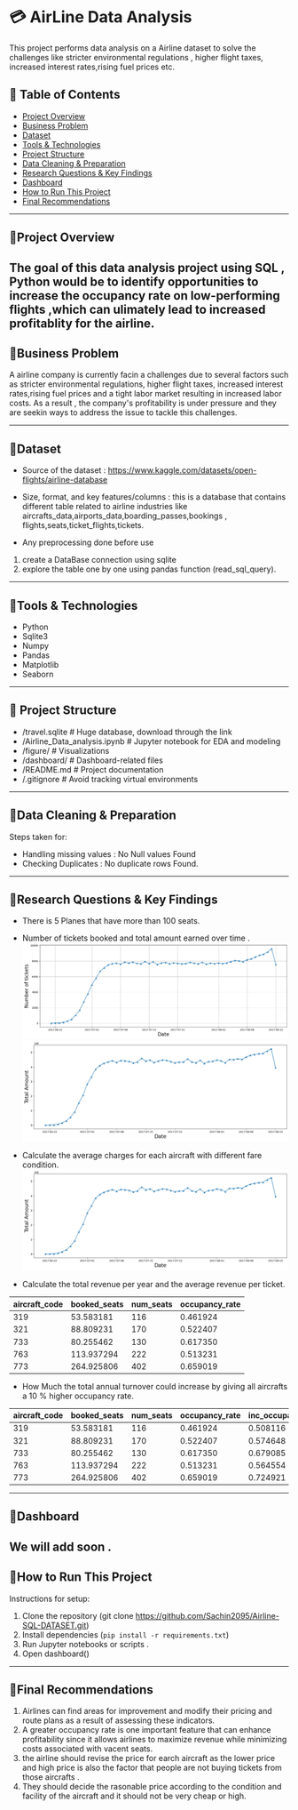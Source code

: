 # 💳 AirLine Data Analysis
This project performs data analysis on a Airline  dataset to solve the challenges like stricter environmental regulations , higher flight taxes, increased interest rates,rising fuel prices etc.

## 📑 Table of Contents
- [Project Overview](#project-overview)
- [Business Problem](#business-problem)
- [Dataset](#dataset)
- [Tools & Technologies](#tools--technologies)
- [Project Structure](#project-structure)
- [Data Cleaning & Preparation](#data-cleaning--preparation)
- [Research Questions & Key Findings](#research-questions--key-findings)
- [Dashboard](#dashboard)
- [How to Run This Project](#how-to-run-this-project)
- [Final Recommendations](#final-recommendations)

---

## 🔹Project Overview
The goal of this data analysis project using SQL , Python would be to identify opportunities to increase the occupancy rate on low-performing flights ,which can ulimately lead to increased profitablity for the airline.
---

## 🔹Business Problem
A airline company is currently facin a  challenges due to several factors such as stricter environmental regulations, higher flight taxes, increased interest rates,rising fuel prices and a tight labor market resulting in increased labor costs. As a result , the company's profitability is under pressure and they are seekin ways to address the issue to tackle this challenges.

---

## 🔹Dataset
- Source of the dataset : https://www.kaggle.com/datasets/open-flights/airline-database

- Size, format, and key features/columns  : this is a database that contains different table related to airline industries like aircrafts_data,airports_data,boarding_passes,bookings , flights,seats,ticket_flights,tickets.

- Any preprocessing done before use  
1. create a DataBase connection using sqlite 
2. explore the table one by one using pandas function (read_sql_query).
---

## 🔹Tools & Technologies
- Python 
- Sqlite3
- Numpy 
- Pandas 
- Matplotlib
- Seaborn

---

## 🔹 Project Structure

- /travel.sqlite               # Huge database, download through the link
- /Airline_Data_analysis.ipynb # Jupyter notebook for EDA and modeling
- /figure/                     # Visualizations
- /dashboard/                  # Dashboard-related files
- /README.md                   # Project documentation
- /.gitignore                  # Avoid tracking virtual environments


---

## 🔹Data Cleaning & Preparation
Steps taken for:
- Handling missing values  : No Null values Found
- Checking Duplicates : No duplicate rows Found.
---

## 🔹Research Questions & Key Findings
- There is 5 Planes that have more than 100 seats.
- Number of tickets booked and total amount earned over time . 
![Number of tickets VS time ](figure/number_of_tickets.png)
![Total Amounts VS time ](figure/total_amount.png)

- Calculate the average charges for each aircraft with different fare condition. 
![Avg Amount  ](figure/total_amount.png)

- Calculate the total revenue per year and the average  revenue per ticket.

| aircraft_code | booked_seats | num_seats | occupancy_rate |
|---------------|--------------|-----------|----------------|
| 319           | 53.583181    | 116       | 0.461924       |
| 321           | 88.809231    | 170       | 0.522407       |
| 733           | 80.255462    | 130       | 0.617350       |
| 763           | 113.937294   | 222       | 0.513231       |
| 773           | 264.925806   | 402       | 0.659019       |

- How Much the total annual turnover could increase by giving all aircrafts a 10 % higher occupancy rate.


| aircraft_code | booked_seats | num_seats | occupancy_rate | inc_occupancy_rate |
|---------------|--------------|-----------|----------------|---------------------|
| 319           | 53.583181    | 116       | 0.461924       | 0.508116            |
| 321           | 88.809231    | 170       | 0.522407       | 0.574648            |
| 733           | 80.255462    | 130       | 0.617350       | 0.679085            |
| 763           | 113.937294   | 222       | 0.513231       | 0.564554            |
| 773           | 264.925806   | 402       | 0.659019       | 0.724921            |
---

## 🔹Dashboard
We will add soon . 
---

## 🔹How to Run This Project
Instructions for setup:
1. Clone the repository (git clone https://github.com/Sachin2095/Airline-SQL-DATASET.git) 
2. Install dependencies (`pip install -r requirements.txt`)  
3. Run Jupyter notebooks or scripts .
4. Open dashboard()  

---

## 🔹Final Recommendations
1. Airlines can find areas for improvement and modify their pricing and route plans as a result of assessing these indicators.
2. A greater occupancy rate is one important feature that can enhance profitability since it allows airlines to maximize revenue while minimizing costs associated with vacent seats.
3. the airline should revise the price for earch aircraft as the lower price and high price is also the factor that people are not buying tickets  from those aircrafts .
4. They should decide the rasonable price according to the condition and facility of the aircraft and it should not be very cheap or high.

